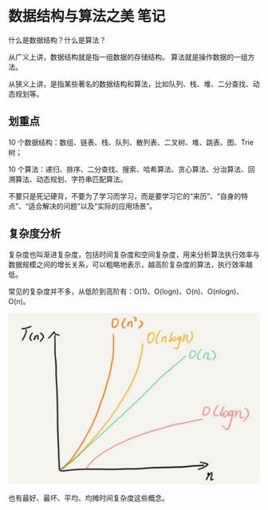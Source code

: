 # 数据结构与算法之美 笔记

什么是数据结构？什么是算法？

从广义上讲，数据结构就是指一组数据的存储结构。
算法就是操作数据的一组方法。

从狭义上讲，是指某些著名的数据结构和算法，比如队列、栈、堆、二分查找、动态规划等。

## 划重点

10 个数据结构：数组、链表、栈、队列、散列表、二叉树、堆、跳表、图、Trie树；

10 个算法：递归、排序、二分查找、搜索、哈希算法、贪心算法、分治算法、回溯算法、动态规划、字符串匹配算法。

不要只是死记硬背，不要为了学习而学习，而是要学习它的“来历”、“自身的特点”、“适合解决的问题”以及“实际的应用场景”。

## 复杂度分析

复杂度也叫渐进复杂度，包括时间复杂度和空间复杂度，用来分析算法执行效率与数据规模之间的增长关系，可以粗略地表示，越高阶复杂度的算法，执行效率越低。

常见的复杂度并不多，从低阶到高阶有：O(1)、O(logn)、O(n)、O(nlogn)、O(n)。

![](./images/O.png)

也有最好、最坏、平均、均摊时间复杂度这些概念。

